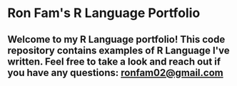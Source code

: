 # Ron Fam's R Language Portfolio

## Welcome to my R Language portfolio! This code repository contains examples of R Language I've written. Feel free to take a look and reach out if you have any questions: ronfam02@gmail.com
